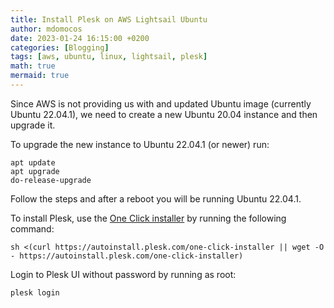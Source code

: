 ```yaml
---
title: Install Plesk on AWS Lightsail Ubuntu
author: mdomocos
date: 2023-01-24 16:15:00 +0200
categories: [Blogging]
tags: [aws, ubuntu, linux, lightsail, plesk]
math: true
mermaid: true
---
```


Since AWS is not providing us with and updated Ubuntu image (currently Ubuntu 22.04.1),
we need to create a new Ubuntu 20.04 instance and then upgrade it.


To upgrade the new instance to Ubuntu 22.04.1 (or newer) run:

```shell
apt update
apt upgrade
do-release-upgrade
```

Follow the steps and after a reboot you will be running Ubuntu 22.04.1.

To install Plesk, use the
[One Click installer](https://docs.plesk.com/en-US/obsidian/deployment-guide/plesk-installation-and-upgrade-on-single-server/1click-plesk-installation/installing-plesk-for-linux-in-one-click.76444/)
by running the following command:


```shell
sh <(curl https://autoinstall.plesk.com/one-click-installer || wget -O - https://autoinstall.plesk.com/one-click-installer)
```

Login to Plesk UI without password by running as root:

```shell
plesk login
```
